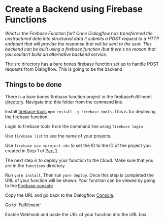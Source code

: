 # Create a Backend using Firebase Functions

_What is the Firebase Function for? Once Dialogflow has transformed the unstructured data into structured data it submits a POST request to a HTTP endpoint that will provide the response that will be sent to the user. This backend can be built using a firebase function (but there's no reason that you couldn't build an alternative backend service._

The src directory has a bare bones firebase function set up to handle POST requests from Dialogflow. This is going to be the backend

## Things to be done

There is a bare bones firebase function project in the firebaseFulfillment [directory](../../firebaseFulfillment). Navigate into this folder from the command line.

Install [firebase-tools](https://github.com/firebase/firebase-tools) `npm install -g firebase-tools`. This is for deploying the firebase function.

Login to firebase tools from the command line using `firebase login`

Use `firebase list` to see the name of your projects.

Use `firebase use <project-id>` to set the ID to the ID of the project you created in Step 1 of [Part 1](../part1.md).

The next step is to deploy your function to the Cloud. Make sure that you are in the `functions` directory.

Run `yarn install`. Then run `yarn deploy`. Once this step is completed the URL of your function will be shown. Your function can be viewed by going to the [Firebase console](https://console.firebase.google.com)

Copy the URL and go back to the Dialogflow [Console](https://console.dialogflow.com).

Go to 'Fulfillment'

Enable Webhook and paste the URL of your function into the URL box.

